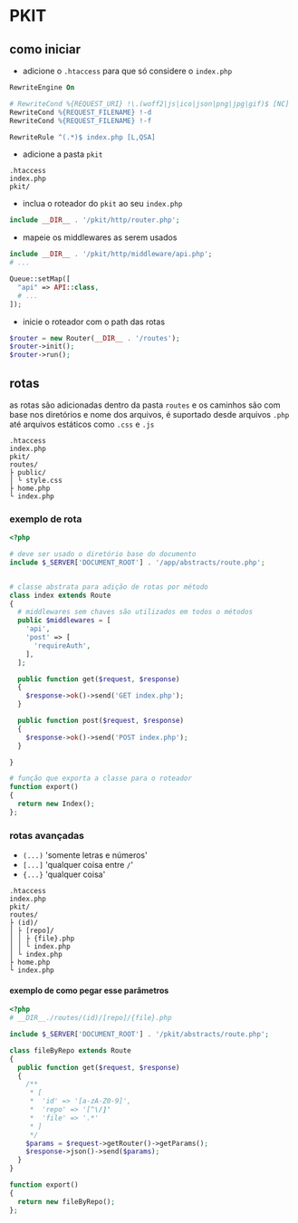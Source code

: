 # PKIT

## como iniciar

- adicione o `.htaccess` para que só considere o `index.php`

```apache
RewriteEngine On

# RewriteCond %{REQUEST_URI} !\.(woff2|js|ico|json|png|jpg|gif)$ [NC]
RewriteCond %{REQUEST_FILENAME} !-d
RewriteCond %{REQUEST_FILENAME} !-f

RewriteRule ^(.*)$ index.php [L,QSA]
```

- adicione a pasta `pkit`

```
.htaccess
index.php
pkit/
```

- inclua o roteador do `pkit` ao seu `index.php`

```php
include __DIR__ . '/pkit/http/router.php';
```

- mapeie os middlewares as serem usados

```php
include __DIR__ . '/pkit/http/middleware/api.php';
# ...

Queue::setMap([
  "api" => API::class,
  # ...
]);
```

- inicie o roteador com o path das rotas

```php
$router = new Router(__DIR__ . '/routes');
$router->init();
$router->run();
```

## rotas

as rotas são adicionadas dentro da pasta `routes` e os caminhos são com base nos diretórios e nome dos arquivos, é suportado desde arquivos `.php` até arquivos estáticos como `.css` e `.js`

```
.htaccess
index.php
pkit/
routes/
├ public/
│ └ style.css
├ home.php
└ index.php
```

### exemplo de rota

```php
<?php

# deve ser usado o diretório base do documento
include $_SERVER['DOCUMENT_ROOT'] . '/app/abstracts/route.php';


# classe abstrata para adição de rotas por método
class index extends Route
{
  # middlewares sem chaves são utilizados em todos o métodos
  public $middlewares = [
    'api',
    'post' => [
      'requireAuth',
    ],
  ];

  public function get($request, $response)
  {
    $response->ok()->send('GET index.php');
  }

  public function post($request, $response)
  {
    $response->ok()->send('POST index.php');
  }

}

# função que exporta a classe para o roteador
function export()
{
  return new Index();
};
```

### rotas avançadas

- `(...)` 'somente letras e números'
- `[...]` 'qualquer coisa entre `/`'
- `{...}` 'qualquer coisa'

```
.htaccess
index.php
pkit/
routes/
├ (id)/
│ ├ [repo]/
│ │ ├ {file}.php
│ │ └ index.php
│ └ index.php
├ home.php
└ index.php
```

#### exemplo de como pegar esse parâmetros

```php
<?php
# __DIR__./routes/(id)/[repo]/{file}.php

include $_SERVER['DOCUMENT_ROOT'] . '/pkit/abstracts/route.php';

class fileByRepo extends Route
{
  public function get($request, $response)
  {
    /**
     * [
     *  'id' => '[a-zA-Z0-9]',
     *  'repo' => '[^\/]'
     *  'file' => '.*'
     * ]
     */
    $params = $request->getRouter()->getParams();
    $response->json()->send($params);
  }
}

function export()
{
  return new fileByRepo();
};
```
